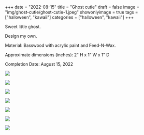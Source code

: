 +++
date = "2022-08-15"
title = "Ghost cutie"
draft = false
image = "img/ghost-cutie/ghost-cutie-1.jpeg"
showonlyimage = true
tags = ["halloween", "kawaii"]
categories = ["halloween", "kawaii"]
+++

Sweet little ghost.

<!--more-->

Design my own.

Material: Basswood with acrylic paint and Feed-N-Wax.

Approximate dimensions (inches): 2" H x 1" W x 1" D

Completion Date: August 15, 2022

![](../../img/ghost-cutie/ghost-cutie-anim.gif)

![](../../img/ghost-cutie/ghost-cutie-1.jpeg)

![](../../img/ghost-cutie/ghost-cutie-2.jpeg)

![](../../img/ghost-cutie/ghost-cutie-3.jpeg)

![](../../img/ghost-cutie/ghost-cutie-4.jpeg)

![](../../img/ghost-cutie/ghost-cutie-5.jpeg)

![](../../img/ghost-cutie/ghost-cutie-6.jpeg)
